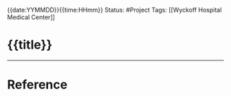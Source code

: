 {{date:YYMMDD}}{{time:HHmm}}
	Status: #Project
		Tags: [[Wyckoff Hospital Medical Center]]

# {{title}}

---
# Reference